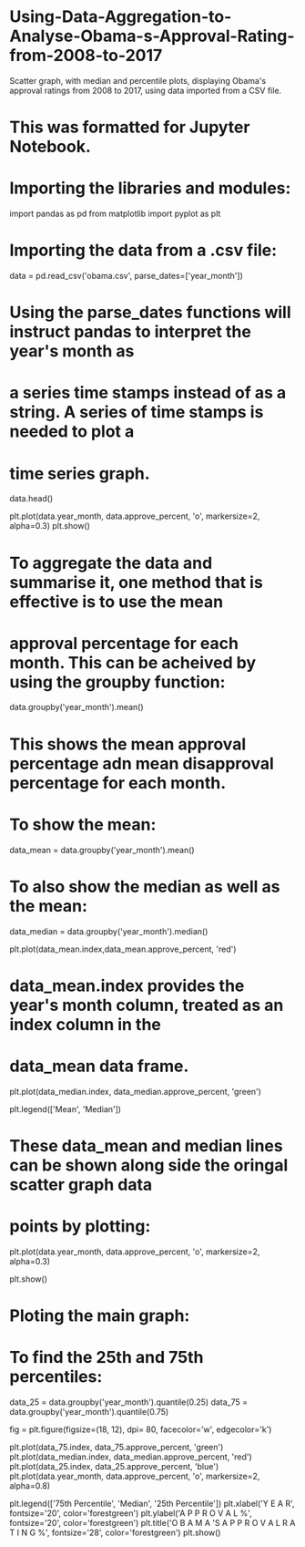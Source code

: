 # Using-Data-Aggregation-to-Analyse-Obama-s-Approval-Rating-from-2008-to-2017
Scatter graph, with median and percentile plots, displaying Obama's approval ratings from 2008 to 2017, using data imported from a CSV file.
# This was formatted for Jupyter Notebook.

# Importing the libraries and modules:
import pandas as pd
from matplotlib import pyplot as plt

# Importing the data from a .csv file:
data = pd.read_csv('obama.csv', parse_dates=['year_month'])
# Using the parse_dates functions will instruct pandas to interpret the year's month as 
#  a series time stamps instead of as a string. A series of time stamps is needed to plot a
#  time series graph.
data.head()

plt.plot(data.year_month, data.approve_percent, 'o', markersize=2, alpha=0.3)
plt.show()

# To aggregate the data and summarise it, one method that is effective is to use the mean
#  approval percentage for each month. This can be acheived by using the groupby function:

data.groupby('year_month').mean()

# This shows the mean approval percentage adn mean disapproval percentage for each month.

# To show the mean:
data_mean = data.groupby('year_month').mean()
# To also show the median as well as the mean:
data_median = data.groupby('year_month').median()


plt.plot(data_mean.index,data_mean.approve_percent, 'red')
# data_mean.index provides the year's month column, treated as an index column in the 
#  data_mean data frame.

plt.plot(data_median.index, data_median.approve_percent, 'green')

plt.legend(['Mean', 'Median'])

# These data_mean and median lines can be shown along side the oringal scatter graph data 
#  points by plotting:
plt.plot(data.year_month, data.approve_percent, 'o', markersize=2, alpha=0.3)


plt.show()

# Ploting the main graph:

# To find the 25th and 75th percentiles:

data_25 = data.groupby('year_month').quantile(0.25)
data_75 = data.groupby('year_month').quantile(0.75)

fig = plt.figure(figsize=(18, 12), dpi= 80, facecolor='w', edgecolor='k')

plt.plot(data_75.index, data_75.approve_percent, 'green')
plt.plot(data_median.index, data_median.approve_percent, 'red')
plt.plot(data_25.index, data_25.approve_percent, 'blue')
plt.plot(data.year_month, data.approve_percent, 'o', markersize=2, alpha=0.8)

plt.legend(['75th Percentile', 'Median', '25th Percentile'])
plt.xlabel('Y E A R', fontsize='20', color='forestgreen')
plt.ylabel('A P P R O V A L %', fontsize='20', color='forestgreen')
plt.title('O B A M A \'S     A P P R O V A L     R A T I N G    %', fontsize='28', 
          color='forestgreen')
plt.show()
